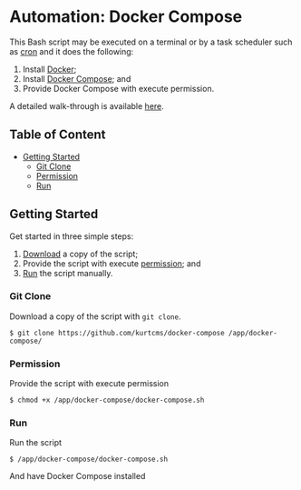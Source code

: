 # Automation: Docker Compose

This Bash script may be executed on a terminal or by a task scheduler such as [cron](https://linux.die.net/man/8/cron) and it does the following:

1. Install [Docker](https://docs.docker.com/engine/install/);
2. Install [Docker Compose](https://docs.docker.com/compose/install/); and
3. Provide Docker Compose with execute permission.

A detailed walk-through is available [here](https://kurtcms.org/automation-docker-compose/).

## Table of Content

- [Getting Started](#getting-started)
  - [Git Clone](#git-clone)
  - [Permission](#permission)
  - [Run](#run)

## Getting Started

Get started in three simple steps:

1. [Download](#git-clone) a copy of the script;
2. Provide the script with execute [permission](#permission); and
3. [Run](#run) the script manually.

### Git Clone

Download a copy of the script with `git clone`.

```shell
$ git clone https://github.com/kurtcms/docker-compose /app/docker-compose/
```

### Permission

Provide the script with execute permission

```shell
$ chmod +x /app/docker-compose/docker-compose.sh
```

### Run

Run the script

```shell
$ /app/docker-compose/docker-compose.sh
```

And have Docker Compose installed